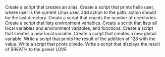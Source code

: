 Create a script that creates an alias.
Create a script that prints hello user, where user is the current Linux user.
add action to the path. action should be the last directory.
Create a script that counts the number of directories.
Create a script that lists environment variables.
Create a script that lists all local variables and environment variables, and functions.
Create a script that creates a new local variable.
Create a script that creates a new global variable.
Write a script that prints the result of the addition of 128 with the value.
Write a script that prints divede.
Write a script that displays the result of BREATH to the power LOVE
